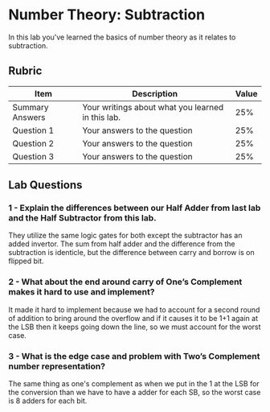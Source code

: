 # Number Theory: Subtraction

In this lab you've learned the basics of number theory as it relates to subtraction.

## Rubric

| Item | Description | Value |
| ---- | ----------- | ----- |
| Summary Answers | Your writings about what you learned in this lab. | 25% |
| Question 1 | Your answers to the question | 25% |
| Question 2 | Your answers to the question | 25% |
| Question 3 | Your answers to the question | 25% |

## Lab Questions

### 1 - Explain the differences between our Half Adder from last lab and the Half Subtractor from this lab.
  They utilize the same logic gates for both except the subtractor has an added invertor. The sum from half adder and the difference from the subtraction is identicle, but the difference between carry and borrow is on flipped bit.
### 2 - What about the end around carry of One’s Complement makes it hard to use and implement?
It made it hard to implement because we had to account for a second round of addition to bring around the overflow and if it causes it to be 1+1 again at the LSB then it keeps going down the line, so we must account for the worst case.
### 3 - What is the edge case and problem with Two’s Complement number representation?
The same thing as one's complement as when we put in the 1 at the LSB for the conversion than we have to have a adder for each SB, so the worst case is 8 adders for each bit.
